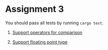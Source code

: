 # Assignment 3

You should pass all tests by running `cargo test`.

1. [Support operators for comparison](./prob1)

2. [Support floating point type](./prob2)
